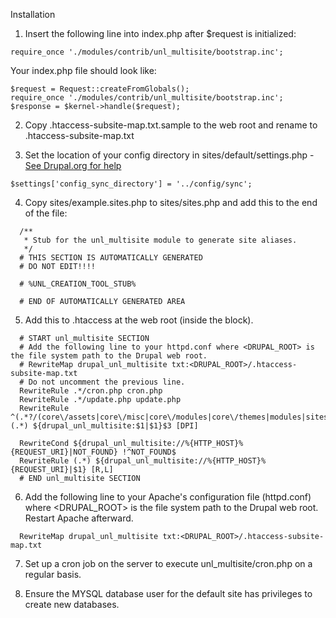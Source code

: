 Installation

1. Insert the following line into index.php after $request is initialized:

`require_once './modules/contrib/unl_multisite/bootstrap.inc';`


Your index.php file should look like:
```
$request = Request::createFromGlobals();
require_once './modules/contrib/unl_multisite/bootstrap.inc';
$response = $kernel->handle($request);
```

2. Copy .htaccess-subsite-map.txt.sample to the web root and rename to .htaccess-subsite-map.txt

3. Set the location of your config directory in sites/default/settings.php - [See Drupal.org for help](https://www.drupal.org/docs/8/configuration-management/changing-the-storage-location-of-the-sync-directory)

```
$settings['config_sync_directory'] = '../config/sync';
```

4. Copy sites/example.sites.php to sites/sites.php and add this to the end of the file:

```
  /**
   * Stub for the unl_multisite module to generate site aliases.
   */
  # THIS SECTION IS AUTOMATICALLY GENERATED
  # DO NOT EDIT!!!!

  # %UNL_CREATION_TOOL_STUB%

  # END OF AUTOMATICALLY GENERATED AREA
```


5. Add this to .htaccess at the web root (inside the <IfModule mod_rewrite.c> </IfModule> block).

```
  # START unl_multisite SECTION
  # Add the following line to your httpd.conf where <DRUPAL_ROOT> is the file system path to the Drupal web root.
  # RewriteMap drupal_unl_multisite txt:<DRUPAL_ROOT>/.htaccess-subsite-map.txt
  # Do not uncomment the previous line.
  RewriteRule .*/cron.php cron.php
  RewriteRule .*/update.php update.php
  RewriteRule ^(.*?/(core\/assets|core\/misc|core\/modules|core\/themes|modules|sites|themes))(.*) ${drupal_unl_multisite:$1|$1}$3 [DPI]

  RewriteCond ${drupal_unl_multisite://%{HTTP_HOST}%{REQUEST_URI}|NOT_FOUND} !^NOT_FOUND$
  RewriteRule (.*) ${drupal_unl_multisite://%{HTTP_HOST}%{REQUEST_URI}|$1} [R,L]
  # END unl_multisite SECTION
```


6. Add the following line to your Apache's configuration file (httpd.conf) where <DRUPAL_ROOT> is the file system path to the Drupal web root. Restart Apache afterward.

```
  RewriteMap drupal_unl_multisite txt:<DRUPAL_ROOT>/.htaccess-subsite-map.txt
```


7. Set up a cron job on the server to execute unl_multisite/cron.php on a regular basis.


8. Ensure the MYSQL database user for the default site has privileges to create new databases.
